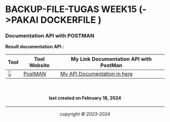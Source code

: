 
# BACKUP-FILE-TUGAS WEEK15 (->PAKAI DOCKERFILE )


### Documentation API with POSTMAN

**Result documentation API :**

|       Tool     | Tool Website | My Link Documentation API with PostMan |
|----------------|--------------|------------------------------------|
|<img width="55%" img src="https://w7.pngwing.com/pngs/877/217/png-transparent-postman-logo-tech-companies-thumbnail.png">|[PostMAN](https://postman.com/) |[My API Documentation in here](https://documenter.getpostman.com/view/32137902/2sA2r81iox)|



<br>


<h4 align="center">last created on February 18, 2024</h4>


---


<p align="center"></p>
<p align="center"><i>copyright &copy; 2023-2024</i></p>






